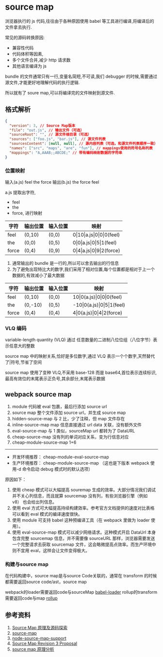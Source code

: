 # source map

浏览器执行的 js 代码,往往由于各种原因使用 babel 等工具进行编译,将编译后的文件拿去执行.

常见的源码转换原因:

- 兼容性代码
- 代码体积等因素,
- 多个文件合并,减少 http 请求数
- 其他语言编译为 js

bundle 的文件通常只有一行,变量名简短,不可读,我们 debugger 的时候,需要通过源文件,才能更好地理解代码的执行逻辑.

所以就有了 soure map,可以将编译完的文件映射到源文件.

## 格式解析

```json
{
  "version": 3, // Source Map版本
  "file": "out.js", // 输出文件（可选）
  "sourceRoot": "", // 源文件根目录（可选）
  "sources": ["foo.js", "bar.js"], // 源文件列表
  "sourcesContent": [null, null], // 源内容列表（可选，和源文件列表顺序一致）
  "names": ["src", "maps", "are", "fun"], // mappings使用的符号名称列表
  "mappings": "A,AAAB;;ABCDE;" // 带有编码映射数据的字符串
}
```

### 位置映射

输入(a.js) feel the force
输出(b.js) the force feel

a.js 提取出字符,

- feel
- the
- force,
  进行映射

| 字符  | 输出位置 | 输入位置 | 映射                       |
| ----- | -------- | -------- | -------------------------- |
| feel  | (0,10)   | (0,0)    | 0\|10\|a.js\|0\|0\|0(feel) |
| the   | (0,0)    | (0,5)    | 0\|0\|a.js\|0\|5\|1(feel)  |
| force | (0,4)    | (0,9)    | 0\|4\|a.js\|0\|9\|2(force) |

1. 通常输出的 bundle 是一行的,所以可以舍去输出的行信息
2. 为了避免出现特比大的数字,我们采用了相对位置,每个位置都是相对于上一个数据的,有效减小了最大数据

| 字符  | 输出位置 | 输入位置 | 映射                        |
| ----- | -------- | -------- | --------------------------- |
| feel  | (0,10)   | (0,0)    | 10\|0(a.js)\|0\|0\|0(feel)  |
| the   | (0,-10)  | (0,5)    | -10\|0(a.js)\|0\|5\|1(feel) |
| force | (0,4)    | (0,4)    | 4\|0(a.js)\|0\|4\|2(force)  |

### VLQ 编码

variable-length quantity (VLQ) 通过 任意数量的二进制八位位组（八位字节）表示任意大的整数

source map 中的映射关系,恰好是多位数字,通过 VLQ 表示一个个数字,天然替代了|符号,节省了空间

source map 使用了变种 VLQ,不采用 base-128 而是 base64,首位表示连续标识,最高有效位的末尾表示正负号,其余部分,末尾表示数据

## webpack source map

1. module 代码被 eval 包裹，最后行添加 source url
2. source map 整个文件添加 source url，并生成 source map
3. hidden-source-map 与 2 比，少了注释，但 map 文件存在
4. inline-source-map map 信息直接通过 url data 关联，没有额外文件
5. eval-source-map 与 1 类似，sourceMap url 都转为了 DataURL
6. cheap-source-map 没有列的单词对应关系，变为行信息对应
7. cheap-module-source-map 1+6

---

- 开发环境推荐：
  cheap-module-eval-source-map
- 生产环境推荐：
  cheap-module-source-map （这也是下版本 webpack 使用-d 命令启动 debug 模式时的默认选项）

原因如下：

1. 使用 cheap 模式可以大幅提高 souremap 生成的效率。大部分情况我们调试并不关心列信息，而且就算 sourcemap 没有列，有些浏览器引擎（例如 v8） 也会给出列信息。
2. 使用 eval 方式可大幅提高持续构建效率。参考官方文档提供的速度对比表格可以看到 eval 模式的编译速度很快。
3. 使用 module 可支持 babel 这种预编译工具（在 webpack 里做为 loader 使用）。
4. 使用 eval-source-map 模式可以减少网络请求。这种模式开启 DataUrl 本身包含完整 sourcemap 信息，并不需要像 sourceURL 那样，浏览器需要发送一个完整请求去获取 sourcemap 文件，这会略微提高点效率。而生产环境中则不宜用 eval，这样会让文件变得极大。

### 构建与source map

在代码构建中，source map是与source Code关联的，通常在 transform 的时候都需要返回source code/ast，source map

webpack的loader需要返回code与sourceMap [babel-loader](https://github.com/babel/babel-loader/blob/main/src/index.js)
rollup的transform需要返回code与map [rollup](https://rollupjs.org/guide/en/#transformers)

## 参考资料

1. [Source Map 原理及源码探索](https://zhuanlan.zhihu.com/p/104519418?utm_source=qq&utm_medium=social&utm_oi=703260335347347456)
2. [source-map](https://github.com/mozilla/source-map#consuming-a-source-map)
3. [node-source-map-support](https://github.com/evanw/node-source-map-support#readme)
4. [Source Map Revision 3 Proposal](https://docs.google.com/document/d/1U1RGAehQwRypUTovF1KRlpiOFze0b-_2gc6fAH0KY0k/edit#)
5. [source map 原理分析](http://www.qiutianaimeili.com/html/page/2019/05/89jrubx1soc.html)
